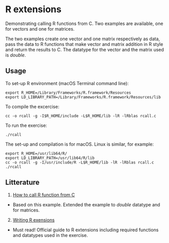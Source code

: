 # R extensions
Demonstrating calling R functions from C. Two examples are available,
one for vectors and one for matrices.

The two examples create one vector and one matrix respectively as data, 
pass the data to R functions that make vector and matrix addition 
in R style and return the results to C. The datatype for the vector 
and the matrix used is *double*.

## Usage

To set-up R environment (macOS Terminal command line):

	export R_HOME=/Library/Frameworks/R.framework/Resources
	export LD_LIBRARY_PATH=/Library/Frameworks/R.framework/Resources/lib
	
To compile the excercise:

	cc -o rcall -g -I$R_HOME/include -L$R_HOME/lib -lR -lRblas rcall.c
	
To run the exercise:
	
	./rcall

The set-up and compilation is for macOS. Linux is similar, for example:

	export R_HOME=/usr/lib64/R/
	export LD_LIBRARY_PATH=/usr/lib64/R/lib
 	cc -o rcall -g -I/usr/include/R -L$R_HOME/lib -lR -lRblas rcall.c
	./rcall
 
## Litterature

1. [How to call R function from C]( https://pabercrombie.com/wordpress/2014/05/how-to-call-an-r-function-from-c/)
  - Based on this example. Extended the example to *double* datatype and for matrices.
  
2. [Writing R exensions](https://cran.r-project.org/doc/manuals/R-exts.html#Handling-R-objects-in-C)
  - Must read! Official guide to R extensions including required 
    functions and  datatypes used in the exercise.
